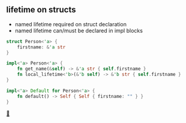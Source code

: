 ## lifetime on structs

* named lifetime required on struct declaration
* named lifetime can/must be declared in impl blocks

```rust
struct Person<'a> {
    firstname: &'a str
}

impl<'a> Person<'a> {
    fn get_name(&self) -> &'a str { self.firstname }
    fn local_lifetime<'b>(&'b self) -> &'b str { self.firstname }
}

impl<'a> Default for Person<'a> {
    fn default() -> Self { Self { firstname: "" } }
}
```

[📒](https://doc.rust-lang.org/1.17.0/book/lifetimes.html#in-structs)